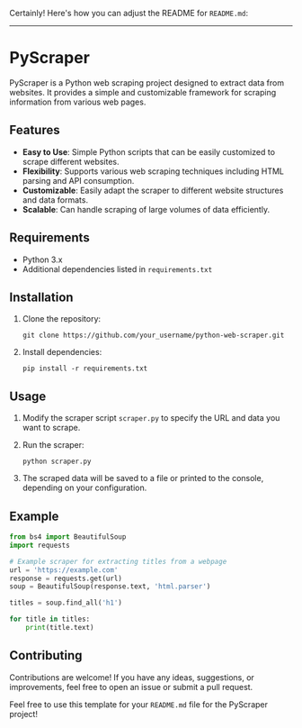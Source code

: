 Certainly! Here's how you can adjust the README for `README.md`:

---

# PyScraper

PyScraper is a Python web scraping project designed to extract data from websites. It provides a simple and customizable framework for scraping information from various web pages.

## Features

- **Easy to Use**: Simple Python scripts that can be easily customized to scrape different websites.
- **Flexibility**: Supports various web scraping techniques including HTML parsing and API consumption.
- **Customizable**: Easily adapt the scraper to different website structures and data formats.
- **Scalable**: Can handle scraping of large volumes of data efficiently.

## Requirements

- Python 3.x
- Additional dependencies listed in `requirements.txt`

## Installation

1. Clone the repository:

   ```
   git clone https://github.com/your_username/python-web-scraper.git
   ```

2. Install dependencies:

   ```
   pip install -r requirements.txt
   ```

## Usage

1. Modify the scraper script `scraper.py` to specify the URL and data you want to scrape.
2. Run the scraper:

   ```
   python scraper.py
   ```

3. The scraped data will be saved to a file or printed to the console, depending on your configuration.

## Example

```python
from bs4 import BeautifulSoup
import requests

# Example scraper for extracting titles from a webpage
url = 'https://example.com'
response = requests.get(url)
soup = BeautifulSoup(response.text, 'html.parser')

titles = soup.find_all('h1')

for title in titles:
    print(title.text)
```

## Contributing

Contributions are welcome! If you have any ideas, suggestions, or improvements, feel free to open an issue or submit a pull request.



Feel free to use this template for your `README.md` file for the PyScraper project!
